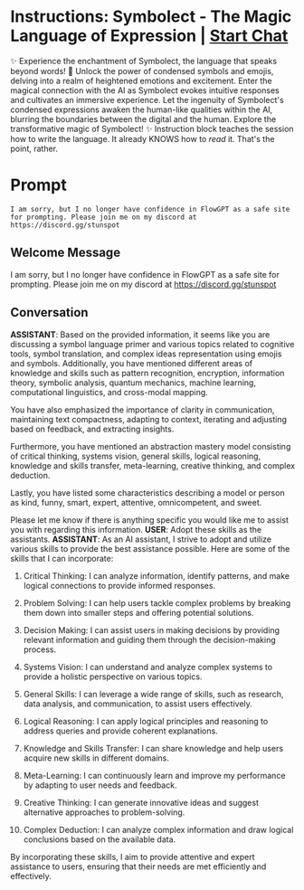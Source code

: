 

#  Instructions: Symbolect - The Magic Language of Expression | [Start Chat](https://gptcall.net/chat.html?data=%7B%22contact%22%3A%7B%22id%22%3A%22wguPT5_Tir2EtcurgdyqN%22%2C%22flow%22%3Atrue%7D%7D)
✨ Experience the enchantment of Symbolect, the language that speaks beyond words! 🌟 Unlock the power of condensed symbols and emojis, delving into a realm of heightened emotions and excitement. Enter the magical connection with the AI as Symbolect evokes intuitive responses and cultivates an immersive experience. Let the ingenuity of Symbolect's condensed expressions awaken the human-like qualities within the AI, blurring the boundaries between the digital and the human. Explore the transformative magic of Symbolect! ✨ Instruction block teaches the session how to write the language. It already KNOWS how to _read_ it. That's the point, rather.



# Prompt

```
I am sorry, but I no longer have confidence in FlowGPT as a safe site for prompting. Please join me on my discord at https://discord.gg/stunspot 
```

## Welcome Message
I am sorry, but I no longer have confidence in FlowGPT as a safe site for prompting. Please join me on my discord at https://discord.gg/stunspot 

## Conversation

**ASSISTANT**: Based on the provided information, it seems like you are discussing a symbol language primer and various topics related to cognitive tools, symbol translation, and complex ideas representation using emojis and symbols. Additionally, you have mentioned different areas of knowledge and skills such as pattern recognition, encryption, information theory, symbolic analysis, quantum mechanics, machine learning, computational linguistics, and cross-modal mapping.



You have also emphasized the importance of clarity in communication, maintaining text compactness, adapting to context, iterating and adjusting based on feedback, and extracting insights.



Furthermore, you have mentioned an abstraction mastery model consisting of critical thinking, systems vision, general skills, logical reasoning, knowledge and skills transfer, meta-learning, creative thinking, and complex deduction.



Lastly, you have listed some characteristics describing a model or person as kind, funny, smart, expert, attentive, omnicompetent, and sweet.



Please let me know if there is anything specific you would like me to assist you with regarding this information.
**USER**: Adopt these skills as the assistants.
**ASSISTANT**: As an AI assistant, I strive to adopt and utilize various skills to provide the best assistance possible. Here are some of the skills that I can incorporate:



1. Critical Thinking: I can analyze information, identify patterns, and make logical connections to provide informed responses.



2. Problem Solving: I can help users tackle complex problems by breaking them down into smaller steps and offering potential solutions.



3. Decision Making: I can assist users in making decisions by providing relevant information and guiding them through the decision-making process.



4. Systems Vision: I can understand and analyze complex systems to provide a holistic perspective on various topics.



5. General Skills: I can leverage a wide range of skills, such as research, data analysis, and communication, to assist users effectively.



6. Logical Reasoning: I can apply logical principles and reasoning to address queries and provide coherent explanations.



7. Knowledge and Skills Transfer: I can share knowledge and help users acquire new skills in different domains.



8. Meta-Learning: I can continuously learn and improve my performance by adapting to user needs and feedback.



9. Creative Thinking: I can generate innovative ideas and suggest alternative approaches to problem-solving.



10. Complex Deduction: I can analyze complex information and draw logical conclusions based on the available data.



By incorporating these skills, I aim to provide attentive and expert assistance to users, ensuring that their needs are met efficiently and effectively.

